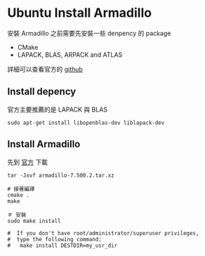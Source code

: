 # Ubuntu Install Armadillo
安裝 Armadillo 之前需要先安裝一些 denpency 的 package
- CMake
- LAPACK, BLAS, ARPACK and ATLAS 

詳細可以查看官方的 [github](https://github.com/lsolanka/armadillo)

## Install depency 
官方主要推薦的是 LAPACK 與 BLAS

` sudo apt-get install libopenblas-dev liblapack-dev
`

## Install Armadillo

先到 [官方](http://arma.sourceforge.net/) 下載
```
tar -Jxvf armadillo-7.500.2.tar.xz

# 接著編譯
cmake .
make

＃ 安裝
sudo make install

#  If you don't have root/administrator/superuser privileges, 
#  type the following command:
#   make install DESTDIR=my_usr_dir
```
